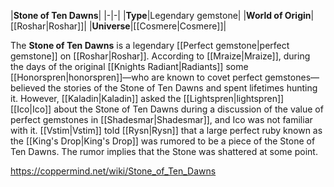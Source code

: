 |**Stone of Ten Dawns**|
|-|-|
|**Type**|Legendary gemstone|
|**World of Origin**|[[Roshar\|Roshar]]|
|**Universe**|[[Cosmere\|Cosmere]]|

The **Stone of Ten Dawns** is a legendary [[Perfect gemstone\|perfect gemstone]] on [[Roshar\|Roshar]].
According to [[Mraize\|Mraize]], during the days of the original [[Knights Radiant\|Radiants]] some [[Honorspren\|honorspren]]—who are known to covet perfect gemstones—believed the stories of the Stone of Ten Dawns and spent lifetimes hunting it. However, [[Kaladin\|Kaladin]] asked the [[Lightspren\|lightspren]] [[Ico\|Ico]] about the Stone of Ten Dawns during a discussion of the value of perfect gemstones in [[Shadesmar\|Shadesmar]], and Ico was not familiar with it.
[[Vstim\|Vstim]] told [[Rysn\|Rysn]] that a large perfect ruby known as the [[King's Drop\|King's Drop]] was rumored to be a piece of the Stone of Ten Dawns. The rumor implies that the Stone was shattered at some point.



https://coppermind.net/wiki/Stone_of_Ten_Dawns